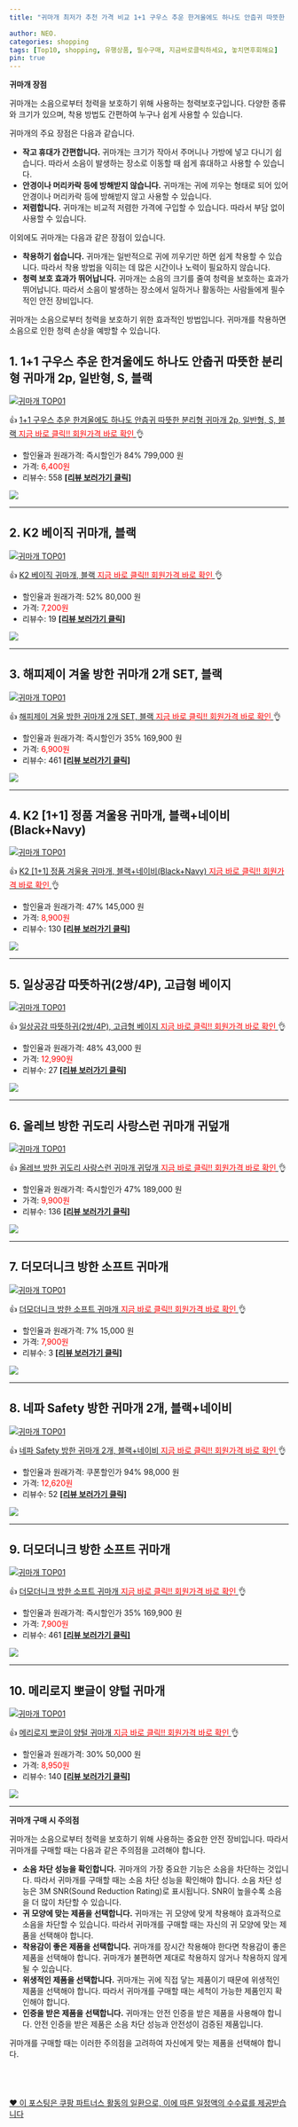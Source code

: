 ```yaml
---
title: "귀마개 최저가 추천 가격 비교 1+1 구우스 추운 한겨울에도 하나도 안춥귀 따뜻한 분리형 귀마개 2p, 일반형, S, 블랙 최저가 가격 비교 장점"

author: NEO.
categories: shopping
tags: [Top10, shopping, 유행상품, 필수구매, 지금바로클릭하세요, 놓치면후회해요]
pin: true
---
```

**귀마개 장점**

귀마개는 소음으로부터 청력을 보호하기 위해 사용하는 청력보호구입니다. 다양한 종류와 크기가 있으며, 착용 방법도 간편하여 누구나 쉽게 사용할 수 있습니다.

귀마개의 주요 장점은 다음과 같습니다.

* **작고 휴대가 간편합니다.** 귀마개는 크기가 작아서 주머니나 가방에 넣고 다니기 쉽습니다. 따라서 소음이 발생하는 장소로 이동할 때 쉽게 휴대하고 사용할 수 있습니다.
* **안경이나 머리카락 등에 방해받지 않습니다.** 귀마개는 귀에 끼우는 형태로 되어 있어 안경이나 머리카락 등에 방해받지 않고 사용할 수 있습니다.
* **저렴합니다.** 귀마개는 비교적 저렴한 가격에 구입할 수 있습니다. 따라서 부담 없이 사용할 수 있습니다.

이외에도 귀마개는 다음과 같은 장점이 있습니다.

* **착용하기 쉽습니다.** 귀마개는 일반적으로 귀에 끼우기만 하면 쉽게 착용할 수 있습니다. 따라서 착용 방법을 익히는 데 많은 시간이나 노력이 필요하지 않습니다.
* **청력 보호 효과가 뛰어납니다.** 귀마개는 소음의 크기를 줄여 청력을 보호하는 효과가 뛰어납니다. 따라서 소음이 발생하는 장소에서 일하거나 활동하는 사람들에게 필수적인 안전 장비입니다.

귀마개는 소음으로부터 청력을 보호하기 위한 효과적인 방법입니다. 귀마개를 착용하면 소음으로 인한 청력 손상을 예방할 수 있습니다.

   

## 1. 1+1 구우스 추운 한겨울에도 하나도 안춥귀 따뜻한 분리형 귀마개 2p, 일반형, S, 블랙

[![귀마개 TOP01](https://thumbnail8.coupangcdn.com/thumbnails/remote/490x490ex/image/vendor_inventory/bfea/3ec94c746444ef497ba6f6e11faf9f05f7fdcfc176f47c6fdf4119dc3d9a.jpg)](https://link.coupang.com/re/AFFSDP?lptag=AF3617701&subid=GithubCoopas&pageKey=6997223112&traceid=V0-153&itemId=17146239836&vendorItemId=84318993902)


👍 [1+1 구우스 추운 한겨울에도 하나도 안춥귀 따뜻한 분리형 귀마개 2p, 일반형, S, 블랙 <font color=red> 지금 바로 클릭!! 회원가격 바로 확인 </font> ](https://link.coupang.com/re/AFFSDP?lptag=AF3617701&subid=GithubCoopas&pageKey=6997223112&traceid=V0-153&itemId=17146239836&vendorItemId=84318993902) 👌 


- 할인율과 원래가격: 즉시할인가 84%  799,000   원
- 가격: <span style='color:red'>6,400원</span>
- 리뷰수: 558  [**[리뷰 보러가기 클릭]**](https://link.coupang.com/re/AFFSDP?lptag=AF3617701&subid=GithubCoopas&pageKey=6997223112&traceid=V0-153&itemId=17146239836&vendorItemId=84318993902)

[![](/discount_price.png)](https://link.coupang.com/re/AFFSDP?lptag=AF3617701&subid=GithubCoopas&pageKey=6997223112&traceid=V0-153&itemId=17146239836&vendorItemId=84318993902)

---


   

## 2. K2 베이직 귀마개, 블랙

[![귀마개 TOP01](https://thumbnail10.coupangcdn.com/thumbnails/remote/490x490ex/image/retail/images/3043984597740202-fd1d7071-e9d8-4b59-a3df-9555f420d24c.jpg)](https://link.coupang.com/re/AFFSDP?lptag=AF3617701&subid=GithubCoopas&pageKey=320531572&traceid=V0-153&itemId=1025698987&vendorItemId=5468983638)


👍 [K2 베이직 귀마개, 블랙 <font color=red> 지금 바로 클릭!! 회원가격 바로 확인 </font> ](https://link.coupang.com/re/AFFSDP?lptag=AF3617701&subid=GithubCoopas&pageKey=320531572&traceid=V0-153&itemId=1025698987&vendorItemId=5468983638) 👌 


- 할인율과 원래가격: 52%  80,000   원
- 가격: <span style='color:red'>7,200원</span>
- 리뷰수: 19  [**[리뷰 보러가기 클릭]**](https://link.coupang.com/re/AFFSDP?lptag=AF3617701&subid=GithubCoopas&pageKey=320531572&traceid=V0-153&itemId=1025698987&vendorItemId=5468983638)

[![](/discount_price.png)](https://link.coupang.com/re/AFFSDP?lptag=AF3617701&subid=GithubCoopas&pageKey=320531572&traceid=V0-153&itemId=1025698987&vendorItemId=5468983638)

---


   

## 3. 해피제이 겨울 방한 귀마개 2개 SET, 블랙

[![귀마개 TOP01](https://thumbnail9.coupangcdn.com/thumbnails/remote/490x490ex/image/vendor_inventory/9170/374c5bb011851a1b5f0a83eb372283126c263a12a073157f86e39252cafb.jpg)](https://link.coupang.com/re/AFFSDP?lptag=AF3617701&subid=GithubCoopas&pageKey=7610302552&traceid=V0-153&itemId=20153905492&vendorItemId=87246783236)


👍 [해피제이 겨울 방한 귀마개 2개 SET, 블랙 <font color=red> 지금 바로 클릭!! 회원가격 바로 확인 </font> ](https://link.coupang.com/re/AFFSDP?lptag=AF3617701&subid=GithubCoopas&pageKey=7610302552&traceid=V0-153&itemId=20153905492&vendorItemId=87246783236) 👌 


- 할인율과 원래가격: 즉시할인가 35%  169,900   원
- 가격: <span style='color:red'>6,900원</span>
- 리뷰수: 461  [**[리뷰 보러가기 클릭]**](https://link.coupang.com/re/AFFSDP?lptag=AF3617701&subid=GithubCoopas&pageKey=7610302552&traceid=V0-153&itemId=20153905492&vendorItemId=87246783236)

[![](/discount_price.png)](https://link.coupang.com/re/AFFSDP?lptag=AF3617701&subid=GithubCoopas&pageKey=7610302552&traceid=V0-153&itemId=20153905492&vendorItemId=87246783236)

---


   

## 4. K2 [1+1] 정품 겨울용 귀마개, 블랙+네이비(Black+Navy)

[![귀마개 TOP01](https://thumbnail9.coupangcdn.com/thumbnails/remote/490x490ex/image/vendor_inventory/7e7e/977c93dd66674117ff8a8128cee2bb6e46c61948ba0609732fad882739f4.jpg)](https://link.coupang.com/re/AFFSDP?lptag=AF3617701&subid=GithubCoopas&pageKey=144441287&traceid=V0-153&itemId=424810067&vendorItemId=70030553674)


👍 [K2 [1+1] 정품 겨울용 귀마개, 블랙+네이비(Black+Navy) <font color=red> 지금 바로 클릭!! 회원가격 바로 확인 </font> ](https://link.coupang.com/re/AFFSDP?lptag=AF3617701&subid=GithubCoopas&pageKey=144441287&traceid=V0-153&itemId=424810067&vendorItemId=70030553674) 👌 


- 할인율과 원래가격: 47%  145,000   원
- 가격: <span style='color:red'>8,900원</span>
- 리뷰수: 130  [**[리뷰 보러가기 클릭]**](https://link.coupang.com/re/AFFSDP?lptag=AF3617701&subid=GithubCoopas&pageKey=144441287&traceid=V0-153&itemId=424810067&vendorItemId=70030553674)

[![](/discount_price.png)](https://link.coupang.com/re/AFFSDP?lptag=AF3617701&subid=GithubCoopas&pageKey=144441287&traceid=V0-153&itemId=424810067&vendorItemId=70030553674)

---


   

## 5. 일상공감 따뜻하귀(2쌍/4P), 고급형 베이지

[![귀마개 TOP01](https://thumbnail8.coupangcdn.com/thumbnails/remote/490x490ex/image/vendor_inventory/ba05/a2257e372c611d25d84e91cdcba54158ae80ab63f61b3e5fc6297b7c56b8.jpg)](https://link.coupang.com/re/AFFSDP?lptag=AF3617701&subid=GithubCoopas&pageKey=6856347753&traceid=V0-153&itemId=16352064337&vendorItemId=83543788416)


👍 [일상공감 따뜻하귀(2쌍/4P), 고급형 베이지 <font color=red> 지금 바로 클릭!! 회원가격 바로 확인 </font> ](https://link.coupang.com/re/AFFSDP?lptag=AF3617701&subid=GithubCoopas&pageKey=6856347753&traceid=V0-153&itemId=16352064337&vendorItemId=83543788416) 👌 


- 할인율과 원래가격: 48%  43,000   원
- 가격: <span style='color:red'>12,990원</span>
- 리뷰수: 27  [**[리뷰 보러가기 클릭]**](https://link.coupang.com/re/AFFSDP?lptag=AF3617701&subid=GithubCoopas&pageKey=6856347753&traceid=V0-153&itemId=16352064337&vendorItemId=83543788416)

[![](/discount_price.png)](https://link.coupang.com/re/AFFSDP?lptag=AF3617701&subid=GithubCoopas&pageKey=6856347753&traceid=V0-153&itemId=16352064337&vendorItemId=83543788416)

---


   

## 6. 올레브 방한 귀도리 사랑스런 귀마개 귀덮개

[![귀마개 TOP01](https://thumbnail6.coupangcdn.com/thumbnails/remote/490x490ex/image/vendor_inventory/fe36/b247f53757856365114dad646ffcf87c365646db4f89f0e55e8f7106db84.jpg)](https://link.coupang.com/re/AFFSDP?lptag=AF3617701&subid=GithubCoopas&pageKey=7694827337&traceid=V0-153&itemId=20586345280&vendorItemId=87684627806)


👍 [올레브 방한 귀도리 사랑스런 귀마개 귀덮개 <font color=red> 지금 바로 클릭!! 회원가격 바로 확인 </font> ](https://link.coupang.com/re/AFFSDP?lptag=AF3617701&subid=GithubCoopas&pageKey=7694827337&traceid=V0-153&itemId=20586345280&vendorItemId=87684627806) 👌 


- 할인율과 원래가격: 즉시할인가 47%  189,000   원
- 가격: <span style='color:red'>9,900원</span>
- 리뷰수: 136  [**[리뷰 보러가기 클릭]**](https://link.coupang.com/re/AFFSDP?lptag=AF3617701&subid=GithubCoopas&pageKey=7694827337&traceid=V0-153&itemId=20586345280&vendorItemId=87684627806)

[![](/discount_price.png)](https://link.coupang.com/re/AFFSDP?lptag=AF3617701&subid=GithubCoopas&pageKey=7694827337&traceid=V0-153&itemId=20586345280&vendorItemId=87684627806)

---


   

## 7. 더모더니크 방한 소프트 귀마개

[![귀마개 TOP01](https://thumbnail8.coupangcdn.com/thumbnails/remote/490x490ex/image/rs_quotation_api/vrflvs9f/651b9b75cee94112895d63207252ec0a.jpg)](https://link.coupang.com/re/AFFSDP?lptag=AF3617701&subid=GithubCoopas&pageKey=7681786162&traceid=V0-153&itemId=20519786884&vendorItemId=87597237391)


👍 [더모더니크 방한 소프트 귀마개 <font color=red> 지금 바로 클릭!! 회원가격 바로 확인 </font> ](https://link.coupang.com/re/AFFSDP?lptag=AF3617701&subid=GithubCoopas&pageKey=7681786162&traceid=V0-153&itemId=20519786884&vendorItemId=87597237391) 👌 


- 할인율과 원래가격: 7%  15,000   원
- 가격: <span style='color:red'>7,900원</span>
- 리뷰수: 3  [**[리뷰 보러가기 클릭]**](https://link.coupang.com/re/AFFSDP?lptag=AF3617701&subid=GithubCoopas&pageKey=7681786162&traceid=V0-153&itemId=20519786884&vendorItemId=87597237391)

[![](/discount_price.png)](https://link.coupang.com/re/AFFSDP?lptag=AF3617701&subid=GithubCoopas&pageKey=7681786162&traceid=V0-153&itemId=20519786884&vendorItemId=87597237391)

---


   

## 8. 네파 Safety 방한 귀마개 2개, 블랙+네이비

[![귀마개 TOP01](https://thumbnail8.coupangcdn.com/thumbnails/remote/490x490ex/image/vendor_inventory/2bc6/114f6f06c9c53f8f1ebaa29ed2943bce608484da8961458cc4e92706dda3.jpg)](https://link.coupang.com/re/AFFSDP?lptag=AF3617701&subid=GithubCoopas&pageKey=7655991813&traceid=V0-153&itemId=20570070425&vendorItemId=87466519062)


👍 [네파 Safety 방한 귀마개 2개, 블랙+네이비 <font color=red> 지금 바로 클릭!! 회원가격 바로 확인 </font> ](https://link.coupang.com/re/AFFSDP?lptag=AF3617701&subid=GithubCoopas&pageKey=7655991813&traceid=V0-153&itemId=20570070425&vendorItemId=87466519062) 👌 


- 할인율과 원래가격: 쿠폰할인가 94%  98,000   원
- 가격: <span style='color:red'>12,620원</span>
- 리뷰수: 52  [**[리뷰 보러가기 클릭]**](https://link.coupang.com/re/AFFSDP?lptag=AF3617701&subid=GithubCoopas&pageKey=7655991813&traceid=V0-153&itemId=20570070425&vendorItemId=87466519062)

[![](/discount_price.png)](https://link.coupang.com/re/AFFSDP?lptag=AF3617701&subid=GithubCoopas&pageKey=7655991813&traceid=V0-153&itemId=20570070425&vendorItemId=87466519062)

---


   

## 9. 더모더니크 방한 소프트 귀마개

[![귀마개 TOP01](https://thumbnail8.coupangcdn.com/thumbnails/remote/490x490ex/image/rs_quotation_api/vrflvs9f/651b9b75cee94112895d63207252ec0a.jpg)](https://link.coupang.com/re/AFFSDP?lptag=AF3617701&subid=GithubCoopas&pageKey=7681786162&traceid=V0-153&itemId=20519786884&vendorItemId=87597237391)


👍 [더모더니크 방한 소프트 귀마개 <font color=red> 지금 바로 클릭!! 회원가격 바로 확인 </font> ](https://link.coupang.com/re/AFFSDP?lptag=AF3617701&subid=GithubCoopas&pageKey=7681786162&traceid=V0-153&itemId=20519786884&vendorItemId=87597237391) 👌 


- 할인율과 원래가격: 즉시할인가 35%  169,900   원
- 가격: <span style='color:red'>7,900원</span>
- 리뷰수: 461  [**[리뷰 보러가기 클릭]**](https://link.coupang.com/re/AFFSDP?lptag=AF3617701&subid=GithubCoopas&pageKey=7681786162&traceid=V0-153&itemId=20519786884&vendorItemId=87597237391)

[![](/discount_price.png)](https://link.coupang.com/re/AFFSDP?lptag=AF3617701&subid=GithubCoopas&pageKey=7681786162&traceid=V0-153&itemId=20519786884&vendorItemId=87597237391)

---


   

## 10. 메리로지 뽀글이 양털 귀마개

[![귀마개 TOP01](https://thumbnail6.coupangcdn.com/thumbnails/remote/490x490ex/image/retail/images/2023/10/10/17/7/78372052-2434-4024-877b-f9209d9d23d0.jpg)](https://link.coupang.com/re/AFFSDP?lptag=AF3617701&subid=GithubCoopas&pageKey=7643931881&traceid=V0-153&itemId=20319419025&vendorItemId=87404873887)


👍 [메리로지 뽀글이 양털 귀마개 <font color=red> 지금 바로 클릭!! 회원가격 바로 확인 </font> ](https://link.coupang.com/re/AFFSDP?lptag=AF3617701&subid=GithubCoopas&pageKey=7643931881&traceid=V0-153&itemId=20319419025&vendorItemId=87404873887) 👌 


- 할인율과 원래가격: 30%  50,000   원
- 가격: <span style='color:red'>8,950원</span>
- 리뷰수: 140  [**[리뷰 보러가기 클릭]**](https://link.coupang.com/re/AFFSDP?lptag=AF3617701&subid=GithubCoopas&pageKey=7643931881&traceid=V0-153&itemId=20319419025&vendorItemId=87404873887)

[![](/discount_price.png)](https://link.coupang.com/re/AFFSDP?lptag=AF3617701&subid=GithubCoopas&pageKey=7643931881&traceid=V0-153&itemId=20319419025&vendorItemId=87404873887)

---
**귀마개 구매 시 주의점**

귀마개는 소음으로부터 청력을 보호하기 위해 사용하는 중요한 안전 장비입니다. 따라서 귀마개를 구매할 때는 다음과 같은 주의점을 고려해야 합니다.

* **소음 차단 성능을 확인합니다.** 귀마개의 가장 중요한 기능은 소음을 차단하는 것입니다. 따라서 귀마개를 구매할 때는 소음 차단 성능을 확인해야 합니다. 소음 차단 성능은 3M SNR(Sound Reduction Rating)로 표시됩니다. SNR이 높을수록 소음을 더 많이 차단할 수 있습니다.
* **귀 모양에 맞는 제품을 선택합니다.** 귀마개는 귀 모양에 맞게 착용해야 효과적으로 소음을 차단할 수 있습니다. 따라서 귀마개를 구매할 때는 자신의 귀 모양에 맞는 제품을 선택해야 합니다.
* **착용감이 좋은 제품을 선택합니다.** 귀마개를 장시간 착용해야 한다면 착용감이 좋은 제품을 선택해야 합니다. 귀마개가 불편하면 제대로 착용하지 않거나 착용하지 않게 될 수 있습니다.
* **위생적인 제품을 선택합니다.** 귀마개는 귀에 직접 닿는 제품이기 때문에 위생적인 제품을 선택해야 합니다. 따라서 귀마개를 구매할 때는 세척이 가능한 제품인지 확인해야 합니다.
* **인증을 받은 제품을 선택합니다.** 귀마개는 안전 인증을 받은 제품을 사용해야 합니다. 안전 인증을 받은 제품은 소음 차단 성능과 안전성이 검증된 제품입니다.

귀마개를 구매할 때는 이러한 주의점을 고려하여 자신에게 맞는 제품을 선택해야 합니다.<br><br><br><br><br> [ ❤  이 포스팅은 쿠팡 파트너스 활동의 일환으로, 이에 따른 일정액의 수수료를 제공받습니다](https://link.coupang.com/a/bcEFyh)